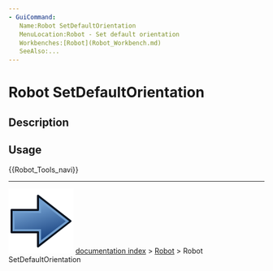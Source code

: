 ```yaml
---
- GuiCommand:
   Name:Robot SetDefaultOrientation
   MenuLocation:Robot - Set default orientation
   Workbenches:[Robot](Robot_Workbench.md)
   SeeAlso:...
---
```


# Robot SetDefaultOrientation

## Description

## Usage




 {{Robot_Tools_navi}}



---
![](images/Button_right.svg) [documentation index](../README.md) > [Robot](Robot_Workbench.md) > Robot SetDefaultOrientation
